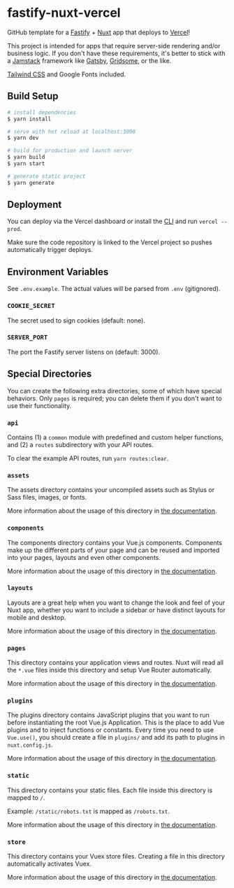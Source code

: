 # fastify-nuxt-vercel

GitHub template for a [Fastify](https://www.fastify.io/) + [Nuxt](https://nuxtjs.org/) app that deploys to [Vercel](https://vercel.com)!

This project is intended for apps that require server-side rendering and/or business logic. If you don't have these requirements, it's better to stick with a [Jamstack](https://jamstack.org/) framework like [Gatsby](https://www.gatsbyjs.com/), [Gridsome](https://gridsome.org/), or the like.

[Tailwind CSS](https://tailwindcss.com/) and Google Fonts included.

## Build Setup

```bash
# install dependencies
$ yarn install

# serve with hot reload at localhost:3000
$ yarn dev

# build for production and launch server
$ yarn build
$ yarn start

# generate static project
$ yarn generate
```

## Deployment

You can deploy via the Vercel dashboard *or* install the [CLI](https://vercel.com/cli) and run `vercel --prod`.

Make sure the code repository is linked to the Vercel project so pushes automatically trigger deploys.

## Environment Variables

See `.env.example`. The actual values will be parsed from `.env` (gitignored).

### `COOKIE_SECRET`

The secret used to sign cookies (default: none).

### `SERVER_PORT`

The port the Fastify server listens on (default: 3000).

## Special Directories

You can create the following extra directories, some of which have special behaviors. Only `pages` is required; you can delete them if you don't want to use their functionality.

### `api`

Contains (1) a `common` module with predefined and custom helper functions, and (2) a `routes` subdirectory with your API routes.

To clear the example API routes, run `yarn routes:clear`.

### `assets`

The assets directory contains your uncompiled assets such as Stylus or Sass files, images, or fonts.

More information about the usage of this directory in [the documentation](https://nuxtjs.org/docs/2.x/directory-structure/assets).

### `components`

The components directory contains your Vue.js components. Components make up the different parts of your page and can be reused and imported into your pages, layouts and even other components.

More information about the usage of this directory in [the documentation](https://nuxtjs.org/docs/2.x/directory-structure/components).

### `layouts`

Layouts are a great help when you want to change the look and feel of your Nuxt app, whether you want to include a sidebar or have distinct layouts for mobile and desktop.

More information about the usage of this directory in [the documentation](https://nuxtjs.org/docs/2.x/directory-structure/layouts).

### `pages`

This directory contains your application views and routes. Nuxt will read all the `*.vue` files inside this directory and setup Vue Router automatically.

More information about the usage of this directory in [the documentation](https://nuxtjs.org/docs/2.x/get-started/routing).

### `plugins`

The plugins directory contains JavaScript plugins that you want to run before instantiating the root Vue.js Application. This is the place to add Vue plugins and to inject functions or constants. Every time you need to use `Vue.use()`, you should create a file in `plugins/` and add its path to plugins in `nuxt.config.js`.

More information about the usage of this directory in [the documentation](https://nuxtjs.org/docs/2.x/directory-structure/plugins).

### `static`

This directory contains your static files. Each file inside this directory is mapped to `/`.

Example: `/static/robots.txt` is mapped as `/robots.txt`.

More information about the usage of this directory in [the documentation](https://nuxtjs.org/docs/2.x/directory-structure/static).

### `store`

This directory contains your Vuex store files. Creating a file in this directory automatically activates Vuex.

More information about the usage of this directory in [the documentation](https://nuxtjs.org/docs/2.x/directory-structure/store).
